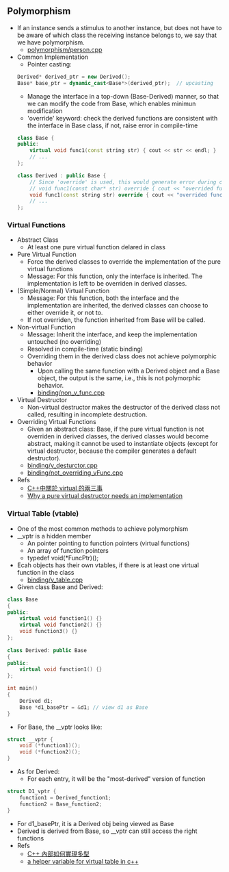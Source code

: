 ## Polymorphism
* If an instance sends a stimulus to another instance, but does not have to be aware of which class the receiving instance belongs to, we say that we have polymorphism.
  * [polymorphism/person.cpp](polymorphism/person.cpp)
* Common Implementation
  * Pointer casting:
  ``` c++
  Derived* derived_ptr = new Derived();
  Base* base_ptr = dynamic_cast<Base*>(derived_ptr);  // upcasting
  ```
  * Manage the interface in a top-down (Base-Derived) manner, so that we can modify the code from Base, which enables minimun modification
  * 'override' keyword: check the derived functions are consistent with the interface in Base class, if not, raise error in compile-time
  ``` c++
  class Base {
  public:
      virtual void func1(const string str) { cout << str << endl; }
      // ...
  };

  class Derived : public Base {
      // Since 'override' is used, this would generate error during compilation, because it is not consistent with Base::func1(const string str)
      // void func1(const char* str) override { cout << "overrided func1 of Derived: " << str << endl; }
      void func1(const string str) override { cout << "overrided func1 of Derived: " << str << endl; }
      // ...
  };
  ```
### Virtual Functions
* Abstract Class
  * At least one pure virtual function delared in class
* Pure Virtual Function
  * Force the derived classes to override the implementation of the pure virtual functions
  * Message: For this function, only the interface is inherited. The implementation is left to be overriden in derived classes.
* (Simple/Normal) Virtual Function
  * Message: For this function, both the interface and the implementation are inherited, the derived classes can choose to either override it, or not to.
  * If not overriden, the function inherited from Base will be called.
* Non-virtual Function
  * Message: Inherit the interface, and keep the implementation untouched (no overriding)
  * Resolved in compile-time (static binding)
  * Overriding them in the derived class does not achieve polymorphic behavior
    * Upon calling the same function with a Derived object and a Base object, the output is the same, i.e., this is not polymorphic behavior.
    * [binding/non_v_func.cpp](binding/non_v_func.cpp)
* Virtual Destructor
  * Non-virtual destructor makes the destructor of the derived class not called, resulting in incomplete destruction.
* Overriding Virtual Functions
  * Given an abstract class: Base, if the pure virtual function is not overriden in derived classes, the derived classes would become abstract, making it cannot be used to instantiate objects (except for virtual destructor, because the compiler generates a default destructor).
  * [binding/v_desturctor.cpp](binding/v_desturctor.cpp)
  * [binding/not_overriding_vFunc.cpp](binding/not_overriding_vFunc.cpp)
* Refs
  * [C++中關於 virtual 的兩三事](https://medium.com/theskyisblue/c-中關於-virtual-的兩三事-1b4e2a2dc373)
  * [Why a pure virtual destructor needs an implementation](https://stackoverflow.com/questions/21109417/why-a-pure-virtual-destructor-needs-an-implementation)

### Virtual Table (vtable)
* One of the most common methods to achieve polymorphism
* __vptr is a hidden member
  *  An pointer pointing to function pointers (virtual functions)
  *  An array of function pointers
  *  typedef void(*FuncPtr)();
* Ecah objects has their own vtables, if there is at least one virtual function in the class
  * [binding/v_table.cpp](binding/v_table.cpp)
* Given class Base and Derived:
``` cpp
class Base
{
public:
    virtual void function1() {}
    virtual void function2() {}
    void function3() {}
};
 
class Derived: public Base
{
public:
    virtual void function1() {}
};

int main()
{
    Derived d1;
    Base *d1_basePtr = &d1; // view d1 as Base
}
```
* For Base, the __vptr looks like:
``` cpp
struct __vptr {
	void (*function1)();
	void (*function2)();
}
```
* As for Derived:
  * For each entry, it will be the "most-derived" version of function
``` cpp
struct D1_vptr {
	function1 = Derived_function1;
	function2 = Base_function2;
}
```
* For d1_basePtr, it is a Derived obj being viewed as Base
* Derived is derived from Base, so __vptr can still access the right functions
* Refs
  * [C++ 內部如何實現多型](https://npes87184.github.io/2019-06-08-how-c++-achieve-polymorphism-internally/)
  * [a helper variable for virtual table in c++](https://stackoverflow.com/questions/18246016/void-vt-void-ptr-a-helper-variable-for-virtual-table-in-c)
